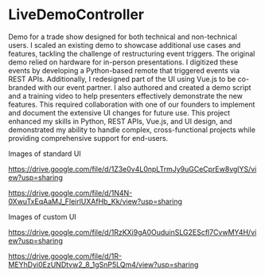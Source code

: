 # LiveDemoController

Demo for a trade show designed for both technical and non-technical users. I scaled an existing demo to showcase additional use cases and features, tackling the challenge of restructuring event triggers. The original demo relied on hardware for in-person presentations. I digitized these events by developing a Python-based remote that triggered events via REST APIs. Additionally, I redesigned part of the UI using Vue.js to be co-branded with our event partner. I also authored and created a demo script and a training video to help presenters effectively demonstrate the new features. This required collaboration with one of our founders to implement and document the extensive UI changes for future use. This project enhanced my skills in Python, REST APIs, Vue.js, and UI design, and demonstrated my ability to handle complex, cross-functional projects while providing comprehensive support for end-users.

Images of standard UI

https://drive.google.com/file/d/1Z3e0v4L0npLTrmJy9uGCeCprEw8vglYS/view?usp=sharing

https://drive.google.com/file/d/1N4N-0XwuTxEqAaMJ_FleirlUXAfHb_Kk/view?usp=sharing

Images of custom UI

https://drive.google.com/file/d/1RzKXi9gA0OuduinSLG2EScfl7CvwMY4H/view?usp=sharing

https://drive.google.com/file/d/1R-MEYhDyi0EzUNDtvw2_8_1gSnP5LQm4/view?usp=sharing

